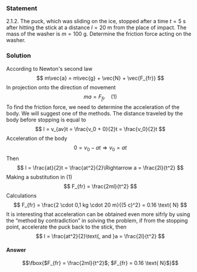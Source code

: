 ###  Statement 

$2.1.2.$ The puck, which was sliding on the ice, stopped after a time $t = 5$ s after hitting the stick at a distance $l = 20$ m from the place of impact. The mass of the washer is $m = 100$ g. Determine the friction force acting on the washer. 

### Solution

According to Newton's second law $$ m\vec{a} = m\vec{g} + \vec{N} + \vec{F_{fr}} $$ In projection onto the direction of movement $$ ma = F_{fr}\quad(1) $$ To find the friction force, we need to determine the acceleration of the body. We will suggest one of the methods. The distance traveled by the body before stopping is equal to $$ l = v_{av}t = \frac{v_0 + 0}{2}t = \frac{v_0}{2}t $$ Acceleration of the body $$ 0 = v_0 - at\Rightarrow v_0 = at $$ Then $$ l = \frac{at}{2}t = \frac{at^2}{2}\Rightarrow a = \frac{2l}{t^2} $$ Making a substitution in (1) $$ F_{fr} = \frac{2ml}{t^2} $$ Calculations $$ F_{fr} = \frac{2 \cdot 0,1 kg \cdot 20 m}{(5 с)^2} = 0.16 \text{ N} $$ It is interesting that acceleration can be obtained even more sifrly by using the “method by contradiction” in solving the problem, if from the stopping point, accelerate the puck back to the stick, then $$ l = \frac{at^2}{2}\text{, and }a = \frac{2l}{t^2} $$ 

#### Answer

$$\fbox{$F_{fr} = \frac{2ml}{t^2}$; $F_{fr} = 0.16 \text{ N}$}$$ 
